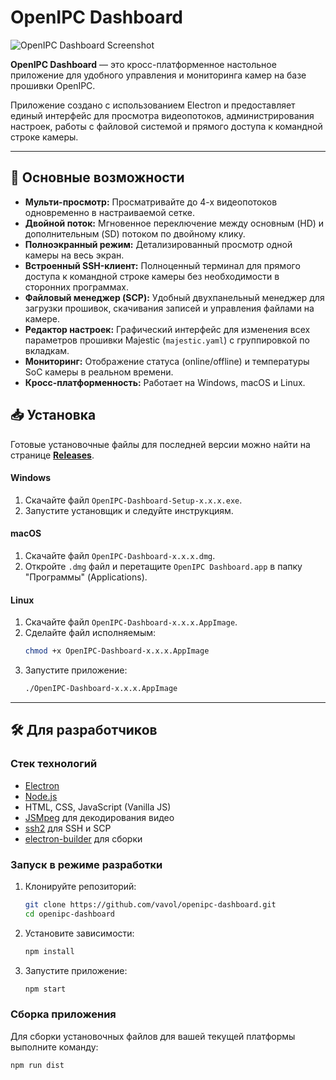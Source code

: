 # OpenIPC Dashboard

![OpenIPC Dashboard Screenshot](https://raw.githubusercontent.com/vavol/openipc-dashboard/main/build/screenshot.png) 
<!-- Замените URL на прямую ссылку на ваш скриншот, когда загрузите его в репозиторий -->

**OpenIPC Dashboard** — это кросс-платформенное настольное приложение для удобного управления и мониторинга камер на базе прошивки OpenIPC.

Приложение создано с использованием Electron и предоставляет единый интерфейс для просмотра видеопотоков, администрирования настроек, работы с файловой системой и прямого доступа к командной строке камеры.

---

## 🚀 Основные возможности

*   **Мульти-просмотр:** Просматривайте до 4-х видеопотоков одновременно в настраиваемой сетке.
*   **Двойной поток:** Мгновенное переключение между основным (HD) и дополнительным (SD) потоком по двойному клику.
*   **Полноэкранный режим:** Детализированный просмотр одной камеры на весь экран.
*   **Встроенный SSH-клиент:** Полноценный терминал для прямого доступа к командной строке камеры без необходимости в сторонних программах.
*   **Файловый менеджер (SCP):** Удобный двухпанельный менеджер для загрузки прошивок, скачивания записей и управления файлами на камере.
*   **Редактор настроек:** Графический интерфейс для изменения всех параметров прошивки Majestic (`majestic.yaml`) с группировкой по вкладкам.
*   **Мониторинг:** Отображение статуса (online/offline) и температуры SoC камеры в реальном времени.
*   **Кросс-платформенность:** Работает на Windows, macOS и Linux.

## 📥 Установка

Готовые установочные файлы для последней версии можно найти на странице **[Releases](https://github.com/vavol/openipc-dashboard/releases)**.

<!-- Замените 'vavol/openipc-dashboard' на свой путь, если он отличается -->

#### Windows
1.  Скачайте файл `OpenIPC-Dashboard-Setup-x.x.x.exe`.
2.  Запустите установщик и следуйте инструкциям.

#### macOS
1.  Скачайте файл `OpenIPC-Dashboard-x.x.x.dmg`.
2.  Откройте `.dmg` файл и перетащите `OpenIPC Dashboard.app` в папку "Программы" (Applications).

#### Linux
1.  Скачайте файл `OpenIPC-Dashboard-x.x.x.AppImage`.
2.  Сделайте файл исполняемым:
    ```bash
    chmod +x OpenIPC-Dashboard-x.x.x.AppImage
    ```
3.  Запустите приложение:
    ```bash
    ./OpenIPC-Dashboard-x.x.x.AppImage
    ```

---

## 🛠️ Для разработчиков

### Стек технологий
*   [Electron](https://www.electronjs.org/)
*   [Node.js](https://nodejs.org/)
*   HTML, CSS, JavaScript (Vanilla JS)
*   [JSMpeg](https://jsmpeg.com/) для декодирования видео
*   [ssh2](https://github.com/mscdex/ssh2) для SSH и SCP
*   [electron-builder](https://www.electron.build/) для сборки

### Запуск в режиме разработки

1.  Клонируйте репозиторий:
    ```bash
    git clone https://github.com/vavol/openipc-dashboard.git
    cd openipc-dashboard
    ```

2.  Установите зависимости:
    ```bash
    npm install
    ```

3.  Запустите приложение:
    ```bash
    npm start
    ```

### Сборка приложения

Для сборки установочных файлов для вашей текущей платформы выполните команду:

```bash
npm run dist
